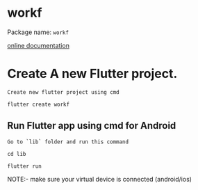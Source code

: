 # workf
Package name: `workf`

[online documentation](https://docs.flutter.dev/)

# Create A new Flutter project.
    Create new flutter project using cmd 

```flutter create workf```


## Run Flutter app using cmd for Android 
    Go to `lib` folder and run this command

```cd lib```

```flutter run```


NOTE:- make sure your virtual device is connected (android/ios)

